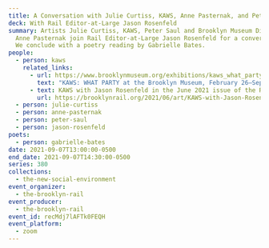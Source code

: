 ```yaml
---
title: A Conversation with Julie Curtiss, KAWS, Anne Pasternak, and Peter Saul
deck: With Rail Editor-at-Large Jason Rosenfeld
summary: Artists Julie Curtiss, KAWS, Peter Saul and Brooklyn Museum Director
  Anne Pasternak join Rail Editor-at-Large Jason Rosenfeld for a conversation.
  We conclude with a poetry reading by Gabrielle Bates.
people:
  - person: kaws
    related_links:
      - url: https://www.brooklynmuseum.org/exhibitions/kaws_what_party
        text: "KAWS: WHAT PARTY at the Brooklyn Museum, February 26–September 5, 2021 "
      - text: KAWS with Jason Rosenfeld in the June 2021 issue of the Rail
        url: https://brooklynrail.org/2021/06/art/KAWS-with-Jason-Rosenfeld
  - person: julie-curtiss
  - person: anne-pasternak
  - person: peter-saul
  - person: jason-rosenfeld
poets:
  - person: gabrielle-bates
date: 2021-09-07T13:00:00-0500
end_date: 2021-09-07T14:30:00-0500
series: 380
collections:
  - the-new-social-environment
event_organizer:
  - the-brooklyn-rail
event_producer:
  - the-brooklyn-rail
event_id: recMdj7lAFTk0FEQH
event_platform:
  - zoom
---
```

